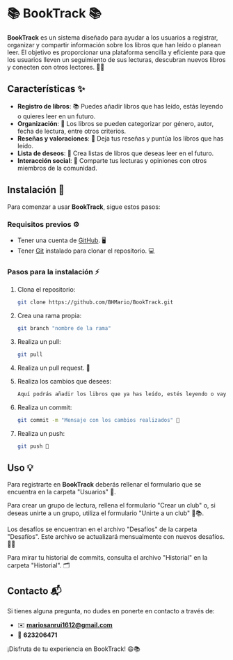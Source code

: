 # 📚 **BookTrack** 📚

**BookTrack** es un sistema diseñado para ayudar a los usuarios a registrar, organizar y compartir información sobre los libros que han leído o planean leer. El objetivo es proporcionar una plataforma sencilla y eficiente para que los usuarios lleven un seguimiento de sus lecturas, descubran nuevos libros y conecten con otros lectores. 📖✨

## Características ✨

- **Registro de libros**: 📚 Puedes añadir libros que has leído, estás leyendo o quieres leer en un futuro.
- **Organización**: 📂 Los libros se pueden categorizar por género, autor, fecha de lectura, entre otros criterios.
- **Reseñas y valoraciones**: 📝 Deja tus reseñas y puntúa los libros que has leído.
- **Lista de deseos**: 🎯 Crea listas de libros que deseas leer en el futuro.
- **Interacción social**: 🤝 Comparte tus lecturas y opiniones con otros miembros de la comunidad.

## Instalación 🚀

Para comenzar a usar **BookTrack**, sigue estos pasos:

### Requisitos previos ⚙️

- Tener una cuenta de [GitHub](https://github.com/). 🖥️
- Tener [Git](https://git-scm.com/) instalado para clonar el repositorio. 💻

### Pasos para la instalación ⚡

1. Clona el repositorio:

    ```bash
    git clone https://github.com/BHMario/BookTrack.git
    ```

2. Crea una rama propia:

    ```bash
    git branch "nombre de la rama"
    ```

3. Realiza un pull:

    ```bash
    git pull
    ```

4. Realiza un pull request. 🔄

5. Realiza los cambios que desees:

    ```bash
    Aquí podrás añadir los libros que ya has leído, estés leyendo o vayas a leer próximamente, hacer reseñas, unirte a grupos de lectura o realizar desafíos de lectura. 📖🔍
    ```

6. Realiza un commit:

    ```bash
    git commit -m "Mensaje con los cambios realizados" 💬
    ```

7. Realiza un push:

    ```bash
    git push 🚀
    ```

## Uso 💡

Para registrarte en **BookTrack** deberás rellenar el formulario que se encuentra en la carpeta "Usuarios" 📝.

Para crear un grupo de lectura, rellena el formulario "Crear un club" o, si deseas unirte a un grupo, utiliza el formulario "Unirte a un club" 🤝📚.

Los desafíos se encuentran en el archivo "Desafíos" de la carpeta "Desafíos". Este archivo se actualizará mensualmente con nuevos desafíos. 🎯📅

Para mirar tu historial de commits, consulta el archivo "Historial" en la carpeta "Historial". 🗂️

## Contacto 📬

Si tienes alguna pregunta, no dudes en ponerte en contacto a través de:
- ✉️ **mariosanrui1612@gmail.com**
- 📱 **623206471**

¡Disfruta de tu experiencia en BookTrack! 😄📚
